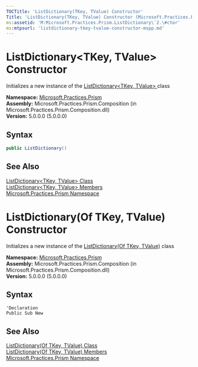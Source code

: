 ```yaml
---
TOCTitle: 'ListDictionary(TKey, TValue) Constructor'
Title: 'ListDictionary(TKey, TValue) Constructor (Microsoft.Practices.Prism)'
ms:assetid: 'M:Microsoft.Practices.Prism.ListDictionary\`2.\#ctor'
ms:mtpsurl: 'listdictionary-tkey-tvalue-constructor-mspp.md'
---
```


# ListDictionary&lt;TKey, TValue&gt; Constructor 

Initializes a new instance of the [ListDictionary&lt;TKey, TValue&gt; ](/patterns-practices/reference/listdictionary-tkey-tvalue-class-mspp) class

**Namespace:** [Microsoft.Practices.Prism](/patterns-practices/reference/mspp-namespace)  
**Assembly:** Microsoft.Practices.Prism.Composition (in Microsoft.Practices.Prism.Composition.dll)  
**Version:** 5.0.0.0 (5.0.0.0)

## Syntax

```C#
public ListDictionary()
```

## See Also

[ListDictionary&lt;TKey, TValue&gt; Class](/patterns-practices/reference/listdictionary-tkey-tvalue-class-mspp)  
[ListDictionary&lt;TKey, TValue&gt; Members](/patterns-practices/reference/listdictionary-tkey-tvalue-members-mspp)  
[Microsoft.Practices.Prism Namespace](/patterns-practices/reference/mspp-namespace)  

# ListDictionary(Of TKey, TValue) Constructor

Initializes a new instance of the [ListDictionary(Of TKey, TValue)](/patterns-practices/reference/listdictionary-tkey-tvalue-class-mspp) class

**Namespace:** [Microsoft.Practices.Prism](/patterns-practices/reference/mspp-namespace)  
**Assembly:** Microsoft.Practices.Prism.Composition (in Microsoft.Practices.Prism.Composition.dll)  
**Version:** 5.0.0.0 (5.0.0.0)

## Syntax

```VB
'Declaration
Public Sub New
```

## See Also

[ListDictionary(Of TKey, TValue) Class](/patterns-practices/reference/listdictionary-tkey-tvalue-class-mspp)  
[ListDictionary(Of TKey, TValue) Members](/patterns-practices/reference/listdictionary-tkey-tvalue-members-mspp)  
[Microsoft.Practices.Prism Namespace](/patterns-practices/reference/mspp-namespace)  